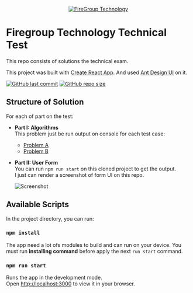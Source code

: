 <p align="center">
    <a href="https://github.com/fuwhis/firegroup-test">
        <img alt="FireGroup Technology" src="[https://firegroup.vn/wp-content/themes/fireapps/images/logo_fireapps.png](https://www.google.com/url?sa=i&url=https%3A%2F%2Fmarketingworks.vn%2Fcong-ty-tuyen-dung%2Ffiregroup-technology-1669617592.html&psig=AOvVaw39oM6A2lI1v8rWjoAb9lXI&ust=1715358706027000&source=images&cd=vfe&opi=89978449&ved=0CBIQjRxqFwoTCMD3jKX_gIYDFQAAAAAdAAAAABAE)" >
    </a>
</p>

# Firegroup Technology Technical Test

This repo consists of solutions the technical exam.

This project was built with [Create React App](https://github.com/facebook/create-react-app). And used [Ant Design UI](https://ant.design/components) on it.

[![GitHub last commit](https://img.shields.io/github/last-commit/fuwhis/firegroup-test)](https://github.com/fuwhis/firegroup-test/commits/master)
[![GitHub repo size](https://img.shields.io/github/repo-size/fuwhis/firegroup-test)](https://github.com/fuwhis/firegroup-test/archive/master.zip)

## Structure of Solution

For each of part on the test:

- **Part I: Algorithms** \
  This problem just be run output on console for each test case:

  - [Problem A](https://github.com/fuwhis/firegroup-test/blob/main/algorithm/questionA/index.js)
  - [Problem B](https://github.com/fuwhis/firegroup-test/blob/main/algorithm/questionB/index.js)

- **Part II: User Form** \
  You can run `npm run start` on this cloned project to get the output.\
  I just can render a screenshot of form UI on this repo.

  ![Screenshot](https://user-images.githubusercontent.com/29690027/167748463-97a7d851-29c1-41a5-8d97-b60474a601c4.png)

## Available Scripts

In the project directory, you can run:

### `npm install`

The app need a lot ofs modules to build and can run on your device. You must run **installing command** before apply the next `run start` command.

### `npm run start`

Runs the app in the development mode.\
Open [http://localhost:3000](http://localhost:3000) to view it in your browser.
